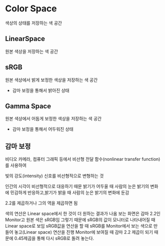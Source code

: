 # Color Space
색상의 상태를 저장하는 색 공간
## LinearSpace
원본 색상을 저장하는  색 공간
## sRGB 
원본 색상에서 밝게 보정한 색상을 저장하는 색 공간
- 감마 보정을 통해서 밝아진 상태
## Gamma Space
원본 색상에서 어둡게 보정한 색상을 저장하는 색 공간
- 감마 보정을 통해서 어두워진 상태

## 감마 보정
비디오 카메라, 컴퓨터 그래픽 등에서 비선형 전달 함수(nonlinear transfer function)를 사용하여

빛의 강도(intensity) 신호를 비선형적으로 변형하는 것

​인간의 시각이 비선형적으로 대응하기 때문  밝기가 어두울 때 사람의 눈은 밝기의 변화에 민감하게 반응하고,밝기가 밝을 때 사람의 눈은 밝기의 변화에 둔감

2.2를 제곱하거나 그의 역을 제곱하면 됨

색의 연산은 Linear space에서 한 것이 더 원하는 결과가 나옴
보는 화면은 감마 2.2인 Monitor고 원본 색은 sRGB임
그렇기 때문에 sRGB의 값이 모니터로 나타내어질 때 Linear space로 보임
sRGB값을 연산을 할 때
sRGB를 Monitor에서 보는 색으로 만들어 놓고(Linear space)
연산을 진행
Monitor에 보여질 때 감마 2.2 제곱이 되기 때문에
0.45제곱을 통해 다시 sRGB로 돌려 놓는다.